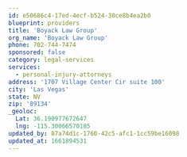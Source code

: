 ```yaml
---
id: e50686c4-17ed-4ecf-b524-30ce8b4ea2b0
blueprint: providers
title: 'Boyack Law Group'
org_name: 'Boyack Law Group'
phone: 702-744-7474
sponsored: false
category: legal-services
services:
  - personal-injury-attorneys
address: '1707 Village Center Cir suite 100'
city: 'Las Vegas'
state: NV
zip: '89134'
_geoloc:
  Lat: 36.190977672647
  lng: -115.30066570185
updated_by: 87a74d1c-1760-42c5-afc1-1cc59be16098
updated_at: 1661894531
---
```

